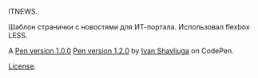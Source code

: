 ITNEWS.

Шаблон странички с новостями для ИТ-портала. Использовал flexbox LESS.

A <a href="https://codepen.io/ivanshavliuga/pen/WYzWEK">Pen version 1.0.0</a> <a href="https://codepen.io/ivanshavliuga/pen/BaooJdO">Pen version 1.2.0</a> by <a href="https://codepen.io/ivanshavliuga">Ivan Shavliuga</a> on CodePen.

<a href="https://codepen.io/ivanshavliuga/pen/WYzWEK/license">License</a>.

